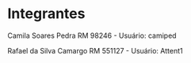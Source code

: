 # Integrantes
  Camila Soares Pedra RM 98246 - Usuário: camiped 
  
  Rafael da Silva Camargo RM 551127 - Usuário: Attent1 
